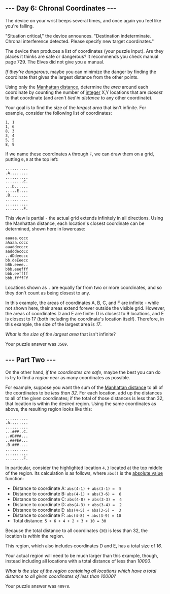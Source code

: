 \-\-\- Day 6: Chronal Coordinates ---
-------------------------------------

The device on your wrist beeps several times, and once again you feel like you're falling.

"Situation critical," the device announces. "Destination indeterminate. Chronal interference detected. Please specify new target coordinates."

The device then produces a list of coordinates (your puzzle input). Are they places it thinks are safe or dangerous? It recommends you check manual page 729. The Elves did not give you a manual.

_If they're dangerous,_ maybe you can minimize the danger by finding the coordinate that gives the largest distance from the other points.

Using only the [Manhattan distance](https://en.wikipedia.org/wiki/Taxicab_geometry), determine the _area_ around each coordinate by counting the number of [integer](https://en.wikipedia.org/wiki/Integer) X,Y locations that are _closest_ to that coordinate (and aren't _tied in distance_ to any other coordinate).

Your goal is to find the size of the _largest area_ that isn't infinite. For example, consider the following list of coordinates:

    1, 1
    1, 6
    8, 3
    3, 4
    5, 5
    8, 9
    

If we name these coordinates `A` through `F`, we can draw them on a grid, putting `0,0` at the top left:

    ..........
    .A........
    ..........
    ........C.
    ...D......
    .....E....
    .B........
    ..........
    ..........
    ........F.
    

This view is partial - the actual grid extends infinitely in all directions. Using the Manhattan distance, each location's closest coordinate can be determined, shown here in lowercase:

    aaaaa.cccc
    aAaaa.cccc
    aaaddecccc
    aadddeccCc
    ..dDdeeccc
    bb.deEeecc
    bBb.eeee..
    bbb.eeefff
    bbb.eeffff
    bbb.ffffFf
    

Locations shown as `.` are equally far from two or more coordinates, and so they don't count as being closest to any.

In this example, the areas of coordinates A, B, C, and F are infinite - while not shown here, their areas extend forever outside the visible grid. However, the areas of coordinates D and E are finite: D is closest to 9 locations, and E is closest to 17 (both including the coordinate's location itself). Therefore, in this example, the size of the largest area is _17_.

_What is the size of the largest area_ that isn't infinite?

Your puzzle answer was `3569`.

\-\-\- Part Two ---
-------------------

On the other hand, _if the coordinates are safe_, maybe the best you can do is try to find a _region_ near as many coordinates as possible.

For example, suppose you want the sum of the [Manhattan distance](https://en.wikipedia.org/wiki/Taxicab_geometry) to all of the coordinates to be _less than 32_. For each location, add up the distances to all of the given coordinates; if the total of those distances is less than 32, that location is within the desired region. Using the same coordinates as above, the resulting region looks like this:

    ..........
    .A........
    ..........
    ...###..C.
    ..#D###...
    ..###E#...
    .B.###....
    ..........
    ..........
    ........F.
    

In particular, consider the highlighted location `4,3` located at the top middle of the region. Its calculation is as follows, where `abs()` is the [absolute value](https://en.wikipedia.org/wiki/Absolute_value) function:

* Distance to coordinate A: `abs(4-1) + abs(3-1) =  5`
* Distance to coordinate B: `abs(4-1) + abs(3-6) =  6`
* Distance to coordinate C: `abs(4-8) + abs(3-3) =  4`
* Distance to coordinate D: `abs(4-3) + abs(3-4) =  2`
* Distance to coordinate E: `abs(4-5) + abs(3-5) =  3`
* Distance to coordinate F: `abs(4-8) + abs(3-9) = 10`
* Total distance: `5 + 6 + 4 + 2 + 3 + 10 = 30`

Because the total distance to all coordinates (`30`) is less than 32, the location is _within_ the region.

This region, which also includes coordinates D and E, has a total size of _16_.

Your actual region will need to be much larger than this example, though, instead including all locations with a total distance of less than _10000_.

_What is the size of the region containing all locations which have a total distance to all given coordinates of less than 10000?_

Your puzzle answer was `48978`.